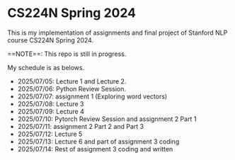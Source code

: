 # CS224N Spring 2024

This is my implementation of assignments and final project of Stanford NLP course CS224N Spring 2024.

==NOTE==: This repo is still in progress.

My schedule is as belows.
- 2025/07/05: Lecture 1 and Lecture 2.
- 2025/07/06: Python Review Session.
- 2025/07/07: assignment 1 (Exploring word vectors)
- 2025/07/08: Lecture 3
- 2025/07/09: Lecture 4
- 2025/07/10: Pytorch Review Session and assignment 2 Part 1
- 2025/07/11: assignment 2 Part 2 and Part 3
- 2025/07/12: Lecture 5
- 2025/07/13: Lecture 6 and part of assignment 3 coding
- 2025/07/14: Rest of assignment 3 coding and written
